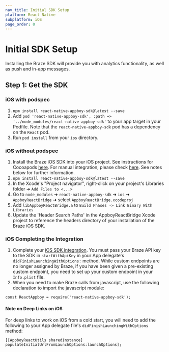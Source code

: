 ```yaml
---
nav_title: Initial SDK Setup
platform: React Native
subplatform: iOS
page_order: 0
---
```

# Initial SDK Setup

Installing the Braze SDK will provide you with analytics functionality, as well as push and in-app messages.

## Step 1: Get the SDK

### iOS with podspec
1. `npm install react-native-appboy-sdk@latest --save`
2. Add `pod 'react-native-appboy-sdk', :path => '../node_modules/react-native-appboy-sdk'` to your app target in your Podfile. Note that the `react-native-appboy-sdk` pod has a dependency on the `React` pod.
3. Run `pod install` from your `ios` directory.

### iOS without podspec

1.  Install the Braze iOS SDK into your iOS project.  See instructions for Cocoapods [here][1]. For manual integration, please check [here][2].  See notes below for further information.
2. `npm install react-native-appboy-sdk@latest --save`
3. In the Xcode's "Project navigator", right-click on your project's Libraries folder ➜ `Add Files to <...>`
4. Go to `node_modules` ➜ `react-native-appboy-sdk` ➜ `ios` ➜ `AppboyReactBridge` ➜ select `AppboyReactBridge.xcodeproj`
5. Add `libAppboyReactBridge.a` to `Build Phases -> Link Binary With Libraries`
6. Update the 'Header Search Paths' in the AppboyReactBridge Xcode project to reference the headers directory of your installation of the Braze iOS SDK.

### iOS Completing the Integration
1.  Complete your [iOS SDK integration][3].  You must pass your Braze API key to the SDK in `startWithApiKey` in your App delegate's `didFinishLaunchingWithOptions:` method. While custom endpoints are no longer assigned by Braze, if you have been given a pre-existing custom endpoint, you need to set up your custom endpoint in your `Info.plist` file.
2.  When you need to make Braze calls from javascript, use the following declaration to import the javascript module:

```
const ReactAppboy = require('react-native-appboy-sdk');
```

#### Note on Deep Links on iOS

For deep links to work on iOS from a cold start, you will need to add the following to your App delegate file's `didFinishLaunchingWithOptions` method:

```
[[AppboyReactUtils sharedInstance] populateInitialUrlFromLaunchOptions:launchOptions];
```

[1]: {{site.baseurl}}/developer_guide/platform_integration_guides/ios/initial_sdk_setup/cocoapods/#cocoapods-integration
[2]: {{site.baseurl}}/developer_guide/platform_integration_guides/ios/advanced_use_cases/manual_sdk_integration/
[3]: {{site.baseurl}}/developer_guide/platform_integration_guides/ios/initial_sdk_setup/
